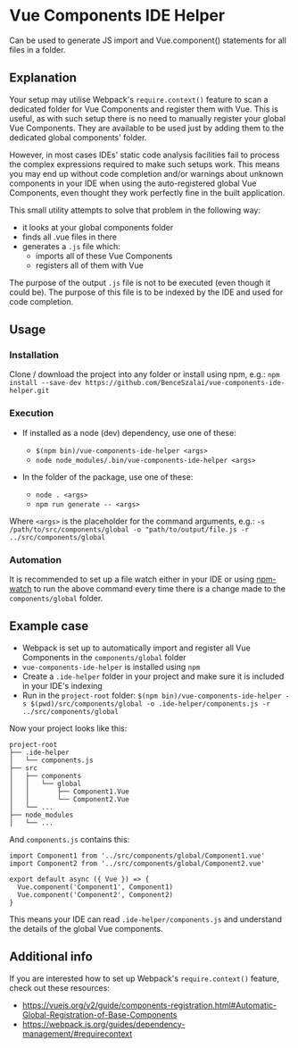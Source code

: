 # Vue Components IDE Helper
Can be used to generate JS import and Vue.component() statements for all files in a folder.

## Explanation

Your setup may utilise Webpack's `require.context()` feature to scan a dedicated folder for Vue Components and register them with Vue. This is useful, as with such setup there is no need to manually register your global Vue Components. They are available to be used just by adding them to the dedicated global components' folder.

However, in most cases IDEs' static code analysis facilities fail to process the complex expressions required to make such setups work. This means you may end up without code completion and/or warnings about unknown components in your IDE when using the auto-registered global Vue Components, even thought they work perfectly fine in the built application.

This small utility attempts to solve that problem in the following way:
* it looks at your global components folder
* finds all .vue files in there
* generates a `.js` file which:
  * imports all of these Vue Components
  * registers all of them with Vue
  
The purpose of the output `.js` file is not to be executed (even though it could be). The purpose of this file is to be indexed by the IDE and used for code completion.

## Usage

### Installation
Clone / download the project into any folder or install using npm, e.g.: `npm install --save-dev https://github.com/BenceSzalai/vue-components-ide-helper.git`

### Execution
* If installed as a node (dev) dependency, use one of these:
  * `$(npm bin)/vue-components-ide-helper <args>`
  * `node node_modules/.bin/vue-components-ide-helper <args>`

* In the folder of the package, use one of these:
  * `node . <args>`
  * `npm run generate -- <args>`
  
Where `<args>` is the placeholder for the command arguments, e.g.: `-s /path/to/src/components/global -o "path/to/output/file.js -r ../src/components/global`

### Automation

It is recommended to set up a file watch either in your IDE or using [npm-watch](https://www.npmjs.com/package/npm-watch) to run the above command every time there is a change made to the `components/global` folder.

## Example case

* Webpack is set up to automatically import and register all Vue Components in the `components/global` folder
* `vue-components-ide-helper` is installed using `npm`
* Create a `.ide-helper` folder in your project and make sure it is included in your IDE's indexing
* Run in the `project-root` folder:
`$(npm bin)/vue-components-ide-helper -s $(pwd)/src/components/global -o .ide-helper/components.js -r ../src/components/global`

Now your project looks like this:
```
project-root
├── .ide-helper
│   └── components.js
├── src
│   ├── components
│   │   └── global
│   │       ├── Component1.Vue
│   │       └── Component2.Vue
│   └── ...
├── node_modules
│   └── ...
```

And `components.js` contains this:
```
import Component1 from '../src/components/global/Component1.vue'
import Component2 from '../src/components/global/Component2.vue'

export default async ({ Vue }) => {
  Vue.component('Component1', Component1)
  Vue.component('Component2', Component2)
}
```

This means your IDE can read `.ide-helper/components.js` and understand the details of the global Vue components.


## Additional info

If you are interested how to set up Webpack's `require.context()` feature, check out these resources:
* https://vuejs.org/v2/guide/components-registration.html#Automatic-Global-Registration-of-Base-Components
* https://webpack.js.org/guides/dependency-management/#requirecontext
